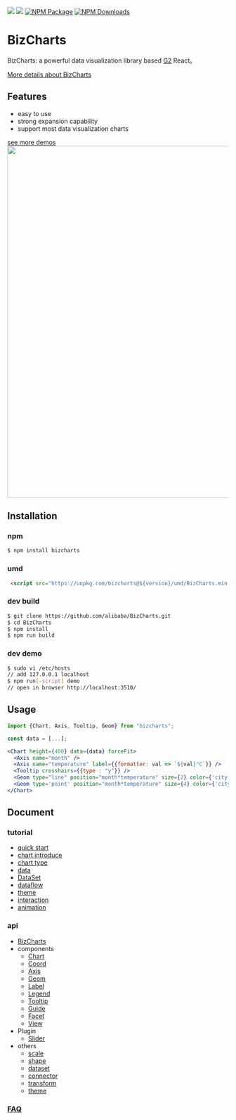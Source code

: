 ![](https://img.shields.io/badge/language-react-red.svg)  ![](https://img.shields.io/badge/license-MIT-000000.svg)  [![NPM Package](https://img.shields.io/npm/v/bizcharts.svg)](https://www.npmjs.com/package/bizcharts) [![NPM Downloads](https://img.shields.io/npm/dm/bizcharts.svg)](https://npmjs.org/package/bizcharts)

# BizCharts

BizCharts: a powerful data visualization library based [G2](https://antv.alipay.com/) React。

[More details about BizCharts](//bizcharts.net/index)

## Features
- easy to use
- strong expansion capability
- support most data visualization charts

[see more demos](//bizcharts.net/products/bizCharts/demo)
<img src="https://user-images.githubusercontent.com/6628666/33157917-b970a70c-d040-11e7-9601-b1da1dbe26ab.png" width="800">

## Installation

### npm
```sh
$ npm install bizcharts
```

### umd
```html
 <script src="https://unpkg.com/bizcharts@${version}/umd/BizCharts.min.js"></script>
```

### dev build
```sh
$ git clone https://github.com/alibaba/BizCharts.git
$ cd BizCharts
$ npm install
$ npm run build
```

### dev demo

```sh
$ sudo vi /etc/hosts
// add 127.0.0.1 localhost
$ npm run[-script] demo
// open in browser http://localhost:3510/
```

## Usage
```jsx
import {Chart, Axis, Tooltip, Geom} from "bizcharts";

const data = [...];

<Chart height={400} data={data} forceFit>
  <Axis name="month" />
  <Axis name="temperature" label={{formatter: val => `${val}°C`}} />
  <Tooltip crosshairs={{type : "y"}} />
  <Geom type="line" position="month*temperature" size={2} color={'city'} />
  <Geom type='point' position="month*temperature" size={4} color={'city'} />
</Chart>
```

## Document
### tutorial
- [quick start](//bizcharts.net/products/bizCharts/docs/start)
- [chart introduce](//bizcharts.net/products/bizCharts/docs/chart)
- [chart type](//bizcharts.net/products/bizCharts/docs/chartType)
- [data](//bizcharts.net/products/bizCharts/docs/data)
- [DataSet](//bizcharts.net/products/bizCharts/docs/dataset)
- [dataflow](//bizcharts.net/products/bizCharts/docs/dataflow)
- [theme](//bizcharts.net/products/bizCharts/docs/theme)
- [interaction](//bizcharts.net/products/bizCharts/docs/interaction)
- [animation](//bizcharts.net/products/bizCharts/docs/animate)

### api
- [BizCharts](//bizcharts.net/products/bizCharts/api/bizcharts)
- components
  - [Chart](//bizcharts.net/products/bizCharts/api/chart)
  - [Coord](//bizcharts.net/products/bizCharts/api/coord)
  - [Axis](//bizcharts.net/products/bizCharts/api/axis)
  - [Geom](//bizcharts.net/products/bizCharts/api/geom)
  - [Label](//bizcharts.net/products/bizCharts/api/label)
  - [Legend](//bizcharts.net/products/bizCharts/api/legend)
  - [Tooltip](//bizcharts.net/products/bizCharts/api/tooltip)
  - [Guide](//bizcharts.net/products/bizCharts/api/guide)
  - [Facet](//bizcharts.net/products/bizCharts/api/facet)
  - [View](//bizcharts.net/products/bizCharts/api/view)
- Plugin
  - [Slider](//bizcharts.net/products/bizCharts/api/sliderPlugin)
- others
  - [scale](//bizcharts.net/products/bizCharts/api/scale)
  - [shape](//bizcharts.net/products/bizCharts/api/shape)
  - [dataset](//bizcharts.net/products/bizCharts/api/dataset)
  - [connector](//bizcharts.net/products/bizCharts/api/connector)
  - [transform](//bizcharts.net/products/bizCharts/api/transform)
  - [theme](//bizcharts.net/products/bizCharts/api/theme)

### [FAQ](./doc/faq/faq)
